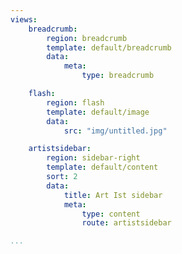 ```yaml
---
views:
    breadcrumb:
        region: breadcrumb
        template: default/breadcrumb
        data:
            meta: 
                type: breadcrumb

    flash:
        region: flash
        template: default/image
        data:
            src: "img/untitled.jpg"

    artistsidebar:
        region: sidebar-right
        template: default/content
        sort: 2
        data:
            title: Art Ist sidebar
            meta:
                type: content
                route: artistsidebar

...
```

